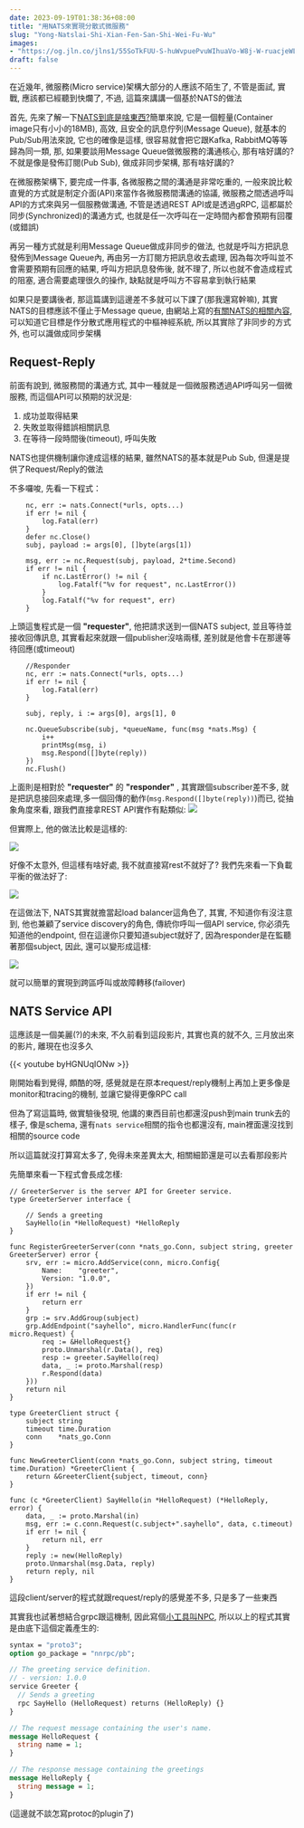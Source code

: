 ```yaml
---
date: 2023-09-19T01:38:36+08:00
title: "用NATS來實現分散式微服務"
slug: "Yong-Natslai-Shi-Xian-Fen-San-Shi-Wei-Fu-Wu"
images: 
- "https://og.jln.co/jlns1/55SoTkFUU-S-huWvpuePvuWIhuaVo-W8j-W-ruacjeWLmQ"
draft: false
---
```

在近幾年, 微服務(Micro service)架構大部分的人應該不陌生了, 不管是面試, 實戰, 應該都已經聽到快爛了, 不過, 這篇來講講一個基於NATS的做法

首先, 先來了解一下[NATS到底是啥東西?](https://nats.io/about/)簡單來說, 它是一個輕量(Container image只有小小的18MB), 高效, 且安全的訊息佇列(Message Queue), 就基本的Pub/Sub用法來說, 它也的確像是這樣, 很容易就會把它跟Kafka, RabbitMQ等等歸為同一類, 那, 如果要談用Message Queue做微服務的溝通核心, 那有啥好講的? 不就是像是發佈訂閱(Pub Sub), 做成非同步架構, 那有啥好講的?

在微服務架構下, 要完成一件事, 各微服務之間的溝通是非常吃重的, 一般來說比較直覺的方式就是制定介面(API)來當作各微服務間溝通的協議, 微服務之間透過呼叫API的方式來與另一個服務做溝通, 不管是透過REST API或是透過gRPC, 這都屬於同步(Synchronized)的溝通方式, 也就是任一次呼叫在一定時間內都會預期有回覆(或錯誤)

再另一種方式就是利用Message Queue做成非同步的做法, 也就是呼叫方把訊息發佈到Message Queue內, 再由另一方訂閱方把訊息收去處理, 因為每次呼叫並不會需要預期有回應的結果, 呼叫方把訊息發佈後, 就不理了, 所以也就不會造成程式的阻塞, 適合需要處理很久的操作, 缺點就是呼叫方不容易拿到執行結果

如果只是要講後者, 那這篇講到這邊差不多就可以下課了(那我還寫幹嘛), 其實NATS的目標應該不僅止于Message queue, 由網站上寫的[有關NATS的相關內容](https://nats.io/about/), 可以知道它目標是作分散式應用程式的中樞神經系統, 所以其實除了非同步的方式外, 也可以識做成同步架構

## Request-Reply
前面有說到, 微服務間的溝通方式, 其中一種就是一個微服務透過API呼叫另一個微服務, 而這個API可以預期的狀況是: 
1. 成功並取得結果
2. 失敗並取得錯誤相關訊息
3. 在等待一段時間後(timeout), 呼叫失敗

NATS也提供機制讓你達成這樣的結果, 雖然NATS的基本就是Pub Sub, 但還是提供了Request/Reply的做法

不多囉唆, 先看一下程式：

```golang
    nc, err := nats.Connect(*urls, opts...)
	if err != nil {
		log.Fatal(err)
	}
	defer nc.Close()
	subj, payload := args[0], []byte(args[1])

	msg, err := nc.Request(subj, payload, 2*time.Second)
	if err != nil {
		if nc.LastError() != nil {
			log.Fatalf("%v for request", nc.LastError())
		}
		log.Fatalf("%v for request", err)
	}
```
上頭這隻程式是一個 **"requester"**, 他把請求送到一個NATS subject, 並且等待並接收回傳訊息, 其實看起來就跟一個publisher沒啥兩樣, 差別就是他會卡在那邊等待回應(或timeout)

```golang
    //Responder
    nc, err := nats.Connect(*urls, opts...)
	if err != nil {
		log.Fatal(err)
	}

	subj, reply, i := args[0], args[1], 0

	nc.QueueSubscribe(subj, *queueName, func(msg *nats.Msg) {
		i++
		printMsg(msg, i)
		msg.Respond([]byte(reply))
	})
	nc.Flush()
```

上面則是相對於 **"requester"** 的 **"responder"** , 其實跟個subscriber差不多, 就是把訊息接回來處理,多一個回傳的動作(`msg.Respond([]byte(reply))`)而已, 從抽象角度來看, 跟我們直接拿REST API實作有點類似:
![](/images/posts/restapi.png)

但實際上, 他的做法比較是這樣的:

![](/images/posts/reqresp.png)

好像不太意外, 但這樣有啥好處, 我不就直接寫rest不就好了? 我們先來看一下負載平衡的做法好了:

![](/images/posts/lbrrr.png)

在這做法下, NATS其實就擔當起load balancer這角色了, 其實, 不知道你有沒注意到, 他也兼顧了service discovery的角色, 傳統你呼叫一個API service, 你必須先知道他的endpoint, 但在這邊你只要知道subject就好了, 因為responder是在監聽著那個subject, 因此, 還可以變形成這樣:

![](/images/posts/crosszoneee.png)

就可以簡單的實現到跨區呼叫或故障轉移(failover)

## NATS Service API

這應該是一個美麗(?)的未來, 不久前看到這段影片, 其實也真的就不久, 三月放出來的影片, 離現在也沒多久

{{< youtube byHGNUqIONw >}}

剛開始看到覺得, 頗酷的呀, 感覺就是在原本request/reply機制上再加上更多像是monitor和tracing的機制, 並讓它變得更像RPC call

但為了寫這篇時, 做實驗後發現, 他講的東西目前也都還沒push到main trunk去的樣子, 像是schema, 還有`nats service`相關的指令也都還沒有, main裡面還沒找到相關的source code

所以這篇就沒打算寫太多了, 免得未來差異太大, 相關細節還是可以去看那段影片

先簡單來看一下程式會長成怎樣:

```golang
// GreeterServer is the server API for Greeter service.
type GreeterServer interface {

	// Sends a greeting
	SayHello(in *HelloRequest) *HelloReply
}

func RegisterGreeterServer(conn *nats_go.Conn, subject string, greeter GreeterServer) error {
	srv, err := micro.AddService(conn, micro.Config{
		Name:    "greeter",
		Version: "1.0.0",
	})
	if err != nil {
		return err
	}
	grp := srv.AddGroup(subject)
	grp.AddEndpoint("sayhello", micro.HandlerFunc(func(r micro.Request) {
		req := &HelloRequest{}
		proto.Unmarshal(r.Data(), req)
		resp := greeter.SayHello(req)
		data, _ := proto.Marshal(resp)
		r.Respond(data)
	}))
	return nil
}

type GreeterClient struct {
	subject string
	timeout time.Duration
	conn    *nats_go.Conn
}

func NewGreeterClient(conn *nats_go.Conn, subject string, timeout time.Duration) *GreeterClient {
	return &GreeterClient{subject, timeout, conn}
}

func (c *GreeterClient) SayHello(in *HelloRequest) (*HelloReply, error) {
	data, _ := proto.Marshal(in)
	msg, err := c.conn.Request(c.subject+".sayhello", data, c.timeout)
	if err != nil {
		return nil, err
	}
	reply := new(HelloReply)
	proto.Unmarshal(msg.Data, reply)
	return reply, nil
}
```

這段client/server的程式就跟request/reply的感覺差不多, 只是多了一些東西

其實我也試著想結合grpc跟這機制, 因此寫個[小工具叫NPC](https://github.com/julianshen/npc/), 所以以上的程式其實是由底下這個定義產生的:

```proto
syntax = "proto3";
option go_package = "nnrpc/pb";

// The greeting service definition.
// - version: 1.0.0
service Greeter {
  // Sends a greeting
  rpc SayHello (HelloRequest) returns (HelloReply) {}
}

// The request message containing the user's name.
message HelloRequest {
  string name = 1;
}

// The response message containing the greetings
message HelloReply {
  string message = 1;
}
```

(這邊就不談怎寫protoc的plugin了)